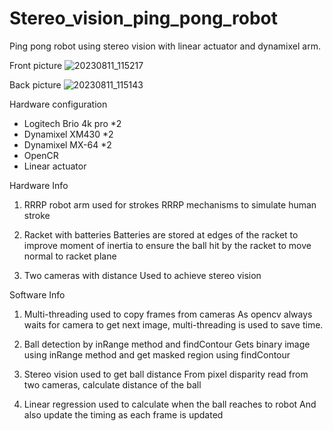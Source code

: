 # Stereo_vision_ping_pong_robot
Ping pong robot using stereo vision with linear actuator and dynamixel arm.



Front picture
![20230811_115217](https://github.com/columncat/Stereo_vision_ping_pong_robot/assets/127417901/ab13db30-af20-487e-9fc3-004c88132b00)

Back picture
![20230811_115143](https://github.com/columncat/Stereo_vision_ping_pong_robot/assets/127417901/2b92670e-eeb3-4333-8e37-29f60fac8ee3)



Hardware configuration
- Logitech Brio 4k pro *2
- Dynamixel XM430 *2
- Dynamixel MX-64 *2
- OpenCR
- Linear actuator



Hardware Info
1. RRRP robot arm used for strokes
RRRP mechanisms to simulate human stroke

2. Racket with batteries
Batteries are stored at edges of the racket to improve moment of inertia to ensure the ball hit by the racket to move normal to racket plane

3. Two cameras with distance
Used to achieve stereo vision



Software Info
1. Multi-threading used to copy frames from cameras
As opencv always waits for camera to get next image, multi-threading is used to save time.

2. Ball detection by inRange method and findContour
Gets binary image using inRange method and get masked region using findContour

3. Stereo vision used to get ball distance
From pixel disparity read from two cameras, calculate distance of the ball

4. Linear regression used to calculate when the ball reaches to robot
And also update the timing as each frame is updated

